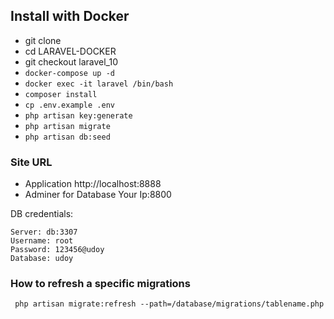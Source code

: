 ## Install with Docker

- git clone 
- cd LARAVEL-DOCKER
- git checkout laravel_10
- `docker-compose up -d`
- `docker exec -it laravel /bin/bash`
- `composer install`
- `cp .env.example .env`
- `php artisan key:generate`
- `php artisan migrate`
- `php artisan db:seed`
  
### Site URL

- Application http://localhost:8888
- Adminer for Database Your Ip:8800


DB credentials:
```
Server: db:3307
Username: root
Password: 123456@udoy 
Database: udoy
```

### How to refresh a specific migrations 
```
 php artisan migrate:refresh --path=/database/migrations/tablename.php
```
